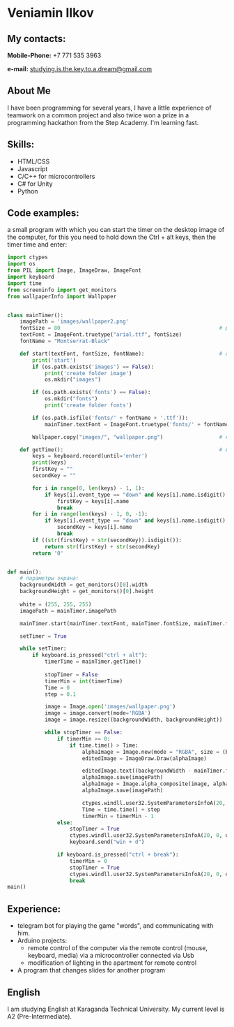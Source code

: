 # Veniamin Ilkov
## My contacts:

__Mobile-Phone:__ +7 771 535 3963

__e-mail:__ [studying.is.the.key.to.a.dream@gmail.com](mailto:studying.is.the.key.to.a.dream@gmail.com)

## About Me
I have been programming for several years, I have a little experience of teamwork on a common project and also twice won a prize in a programming hackathon from the Step Academy.
I'm learning fast.

## Skills:
* HTML/CSS
* Javascript
* C/C++ for microcontrollers
* С# for Unity
* Python

## Code examples:
a small program with which you can start the timer on the desktop image of the computer, for this you need to hold down the Ctrl + alt keys, then the timer time and enter:
```python
import ctypes
import os
from PIL import Image, ImageDraw, ImageFont
import keyboard
import time
from screeninfo import get_monitors
from wallpaperInfo import Wallpaper


class mainTimer():
    imagePath = 'images/wallpaper2.png'
    fontSize = 80                                                   # размер текста на экране
    textFont = ImageFont.truetype("arial.ttf", fontSize)
    fontName = "Montserrat-Black"

    def start(textFont, fontSize, fontName):                        # создает папки images и font при их отсутствии перед выполнением программы
        print('start')
        if (os.path.exists('images') == False):
            print('create folder image')
            os.mkdir("images")

        if (os.path.exists('fonts') == False):
            os.mkdir("fonts")
            print('create folder fonts')

        if (os.path.isfile('fonts/' + fontName + '.ttf')):
            mainTimer.textFont = ImageFont.truetype('fonts/' + fontName + '.ttf', fontSize)

        Wallpaper.copy("images/", "wallpaper.png")                  # копирует изображение рабочего стола c названием "wallpaper.jpg" в папку проекта

    def getTime():                                                  # возвращает числа записанные после нажатия залипания клавиш "Ctrl + alt" 
        keys = keyboard.record(until='enter')
        print(keys)
        firstKey = ""
        secondKey = ""

        for i in range(0, len(keys) - 1, 1):
            if keys[i].event_type == "down" and keys[i].name.isdigit():
                firstKey = keys[i].name
                break
        for i in range(len(keys) - 1, 0, -1):
            if keys[i].event_type == "down" and keys[i].name.isdigit():
                secondKey = keys[i].name
                break
        if ((str(firstKey) + str(secondKey)).isdigit()):
            return str(firstKey) + str(secondKey)
        return '0'


def main():
    # параметры экрана:
    backgroundWidth = get_monitors()[0].width
    backgroundHeight = get_monitors()[0].height
    
    white = (255, 255, 255)
    imagePath = mainTimer.imagePath

    mainTimer.start(mainTimer.textFont, mainTimer.fontSize, mainTimer.fontName)

    setTimer = True

    while setTimer:
        if keyboard.is_pressed("ctrl + alt"):
            timerTime = mainTimer.getTime()
            
            stopTimer = False
            timerMin = int(timerTime)
            Time = 0
            step = 0.1

            image = Image.open('images/wallpaper.png')
            image = image.convert(mode='RGBA')
            image = image.resize((backgroundWidth, backgroundHeight))

            while stopTimer == False:
                if timerMin >= 0:
                    if time.time() > Time:
                        alphaImage = Image.new(mode = "RGBA", size = (backgroundWidth, backgroundHeight), color = (255, 255, 255, 0))
                        editedImage = ImageDraw.Draw(alphaImage)

                        editedImage.text((backgroundWidth - mainTimer.fontSize * 2, backgroundHeight / 100), str(timerMin), font = mainTimer.textFont, fill = white)
                        alphaImage.save(imagePath)
                        alphaImage = Image.alpha_composite(image, alphaImage)
                        alphaImage.save(imagePath) 

                        ctypes.windll.user32.SystemParametersInfoA(20, 0, os.path.abspath('images/wallpaper2.png').encode(), 0)
                        Time = time.time() + step
                        timerMin = timerMin - 1
                else:
                    stopTimer = True
                    ctypes.windll.user32.SystemParametersInfoA(20, 0, os.path.abspath('images/wallpaper.png').encode(), 0)
                    keyboard.send("win + d")

                if keyboard.is_pressed("ctrl + break"):
                    timerMin = 0
                    stopTimer = True
                    ctypes.windll.user32.SystemParametersInfoA(20, 0, os.path.abspath('images/wallpaper.png').encode(), 0)
                    break
main()
```

## Experience:
* telegram bot for playing the game "words", and communicating with him.
* Arduino projects:
  * remote control of the computer via the remote control (mouse, keyboard, media) via a microcontroller connected via Usb
  * modification of lighting in the apartment for remote control
* A program that changes slides for another program

## English
I am studying English at Karaganda Technical University. My current level is A2 (Pre-Intermediate).
